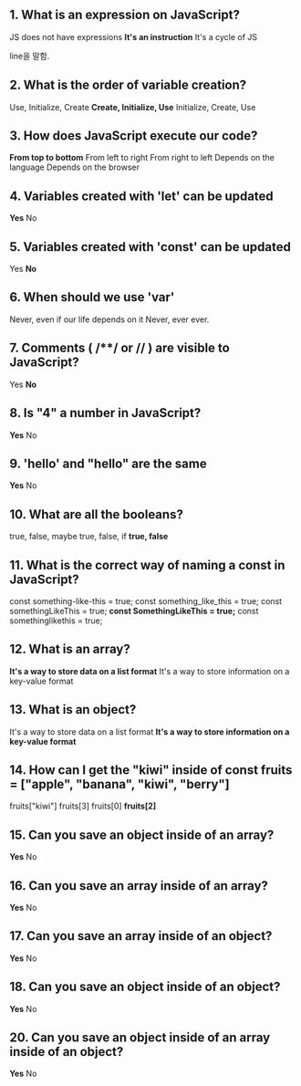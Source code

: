 ## 1. What is an expression on JavaScript? 
JS does not have expressions
**It's an instruction**
It's a cycle of JS

line을 말함.

## 2. What is the order of variable creation?  
Use, Initialize, Create
**Create, Initialize, Use**
Initialize, Create, Use

## 3. How does JavaScript execute our code?
**From top to bottom**
From left to right
From right to left
Depends on the language
Depends on the browser

## 4. Variables created with 'let' can be updated  
**Yes**
No

## 5. Variables created with 'const' can be updated
Yes
**No**

## 6. When should we use 'var' 
Never, even if our life depends on it
Never, ever ever.

## 7. Comments ( /**/ or // ) are visible to JavaScript? 
Yes
**No**

## 8. Is "4" a number in JavaScript? 
**Yes**
No

## 9. 'hello' and "hello" are the same
**Yes**
No

## 10. What are all the booleans? 
true, false, maybe
true, false, if
**true, false**

## 11. What is the correct way of naming a const in JavaScript? 
const something-like-this = true;
const something_like_this = true;
const somethingLikeThis = true;
**const SomethingLikeThis = true;**
const somethinglikethis = true;

## 12. What is an array?
**It's a way to store data on a list format**
It's a way to store information on a key-value format

## 13. What is an object?  
It's a way to store data on a list format
**It's a way to store information on a key-value format**

## 14. How can I get the "kiwi" inside of const fruits = ["apple", "banana", "kiwi", "berry"]  
fruits["kiwi"]
fruits[3]
fruits[0]
**fruits[2]**

## 15. Can you save an object inside of an array? 
**Yes**
No

## 16. Can you save an array inside of an array? 
**Yes**
No

## 17. Can you save an array inside of an object?
**Yes**
No

## 18. Can you save an object inside of an object? 
**Yes**
No

## 20. Can you save an object inside of an array inside of an object?
**Yes**
No
